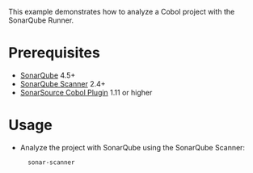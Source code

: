 This example demonstrates how to analyze a Cobol project with the SonarQube Runner.

Prerequisites
=============
* [SonarQube](http://www.sonarsource.org/downloads/) 4.5+
* [SonarQube Scanner](http://docs.sonarqube.org/display/SCAN/Analyzing+with+SonarQube+Scanner) 2.4+
* [SonarSource Cobol Plugin](http://www.sonarsource.com/products/plugins/languages/cobol/) 1.11 or higher

Usage
=====
* Analyze the project with SonarQube using the SonarQube Scanner:

        sonar-scanner
